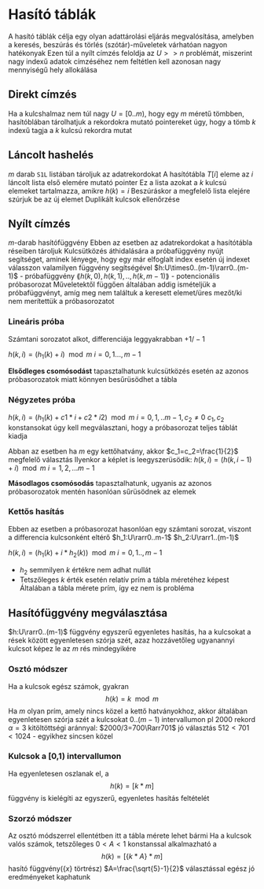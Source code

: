 # Hasító táblák
A hasító táblák célja egy olyan adattárolási eljárás megvalósítása, amelyben a keresés, beszúrás és törlés (szótár)-műveletek várhatóan nagyon hatékonyak
Ezen túl a nyílt címzés feloldja az $U>>n$ problémát, miszerint nagy indexű adatok címzéséhez nem feltétlen kell azonosan nagy mennyiségű hely allokálása
## Direkt címzés
Ha a kulcshalmaz nem túl nagy
$U=[0..m)$, hogy egy $m$ méretű tömbben, hasítóblában tárolhatjuk a rekordokra mutató pointereket úgy, hogy a tömb $k$ indexű tagja a $k$ kulcsú rekordra mutat
## Láncolt hashelés
$m$ darab `S1L` listában tároljuk az adatrekordokat
A hasítótábla $T[i]$ eleme az $i$ láncolt lista első elemére mutató pointer
Ez a lista azokat a $k$ kulcsú elemeket tartalmazza, amikre $h(k)=i$
Beszúráskor a megfelelő lista elejére szúrjuk be az új elemet
Duplikált kulcsok ellenőrzése
## Nyílt címzés
$m$-darab hasítófüggvény
Ebben az esetben az adatrekordokat a hasítótábla réseiben tároljuk
Kulcsütközés áthidalására a próbafüggvény nyújt segítséget, aminek lényege, hogy egy már elfoglalt index esetén új indexet válasszon valamilyen függvény segítségével
$h:U\times0..(m-1)\rarr0..(m-1)$ - próbafüggvény
$\lang h(k,0),h(k,1),..,h(k,m-1)\rang$ - potencionális próbasorozat
Műveletektől függően általában addig ismételjük a próbafüggvényt, amíg meg nem találtuk a keresett elemet/üres mezőt/ki nem merítettük a próbasorozatot
### Lineáris próba
Számtani sorozatot alkot, differenciája leggyakrabban $+1/-1$

$h(k,i)=(h_1(k)+i)\mod m$ $i=0,1...,m-1$

**Elsődleges csomósodást** tapasztalhatunk kulcsütközés esetén az azonos próbasorozatok miatt könnyen besűrüsödhet a tábla
### Négyzetes próba
$h(k, i)=(h_1(k)+c1*i+c2*i2)\mod m$ 
$i=0,1,..m-1,c_2\ne0$
$c_1,c_2$ konstansokat úgy kell megválasztani, hogy a próbasorozat teljes táblát kiadja

Abban az esetben ha $m$ egy kettőhatvány, akkor $c_1=c_2=\frac{1}{2}$ megfelelő választás
Ilyenkor a képlet is leegyszerüsödik: $h(k,i)=(h(k,i-1)+i)\mod m$
$i=1,2,...m-1$ 

**Másodlagos csomósodás** tapasztalhatunk, ugyanis az azonos próbasorozatok mentén hasonlóan sűrüsödnek az elemek
### Kettős hasítás
Ebben az esetben a próbasorozat hasonlóan egy számtani sorozat, viszont a differencia kulcsonként eltérő
$h_1:U\rarr0..m-1$
$h_2:U\rarr1..(m-1)$

$h(k,i)=(h_1(k)+i*h_2(k))\mod m$
$i=0,1..,m-1$

* $h_2$ semmilyen $k$ értékre nem adhat nullát
* Tetszőleges $k$ érték esetén relatív prím a tábla méretéhez képest
Általában a tábla mérete prím, így ez nem is probléma
## Hasítófüggvény megválasztása
$h:U\rarr0..(m-1)$ függvény egyszerű egyenletes hasítás, ha a kulcsokat a rések között egyenletesen szórja szét, azaz hozzávetőleg ugyanannyi kulcsot képez le az $m$ rés mindegyikére
### Osztó módszer
Ha a kulcsok egész számok, gyakran 
$$
h(k)=k\mod m
$$
Ha $m$ olyan prím, amely nincs közel a kettő hatványokhoz, akkor általában egyenletesen szórja szét a kulcsokat $0..(m-1)$ intervallumon
pl $2000$ rekord $\alpha=3$ kitöltöttségi aránnyal: $2000/3=700\Rarr701$ jó választás
$512<701<1024$ - egyikhez sincsen közel
### Kulcsok a [0,1) intervallumon
Ha egyenletesen oszlanak el, a 
$$
h(k)=[k*m]
$$ függvény is kielégíti az egyszerű, egyenletes hasítás feltételét
### Szorzó módszer
Az osztó módszerrel ellentétben itt a tábla mérete lehet bármi
Ha a kulcsok valós számok, tetszőleges $0\lt A\lt1$ konstanssal alkalmazható a 
$$
h(k)=[\{k*A\}*m]
$$ hasító függvény($\{x\}$ törtrész)
$A=\frac{\sqrt{5}-1}{2}$ választással egész jó eredményeket kaphatunk
<!--stackedit_data:
eyJoaXN0b3J5IjpbOTY1MjQ4MzU1XX0=
-->